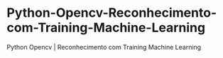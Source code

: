 # Python-Opencv-Reconhecimento-com-Training-Machine-Learning
Python Opencv | Reconhecimento com Training Machine Learning

